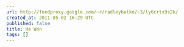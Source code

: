 ```yaml
---
url: http://feedproxy.google.com/~r/radleybalko/~3/ly6crtx9s2k/
created_at: 2011-05-02 16:29 UTC
published: false
title: He Won
tags: []
---
```



